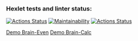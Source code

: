 ### Hexlet tests and linter status:
[![Actions Status](https://github.com/aleksandrtamrazov/php-project-lvl1/workflows/hexlet-check/badge.svg)](https://github.com/aleksandrtamrazov/php-project-lvl1/actions)
[![Maintainability](https://api.codeclimate.com/v1/badges/a99a88d28ad37a79dbf6/maintainability)](https://codeclimate.com/github/codeclimate/codeclimate/maintainability)
[![Actions Status](https://github.com/aleksandrtamrazov/php-project-lvl1/workflows/Super-Linter/badge.svg)](https://github.com/aleksandrtamrazov/php-project-lvl1/actions)

[Demo Brain-Even](https://asciinema.org/a/382895?t=5)
[Demo Brain-Calc](https://asciinema.org/a/383081)